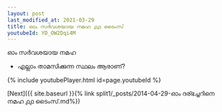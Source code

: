 ```yaml
---
layout: post
last_modified_at: 2021-03-29
title: ഓം സർവശയായ നമഹ ൧൧ ടൈംസ്
youtubeId: YD_OW2Dqi4M
---
```

 
 
 ഓം സർവശയായ നമഹ 
 
 -  എല്ലാം താമസിക്കുന്ന സ്ഥലം ആരാണ്? 
 
  
 
  
 
 
 
 
 
 


{% include youtubePlayer.html id=page.youtubeId %}
 
[Next]({{ site.baseurl }}{% link  split1/_posts/2014-04-29-ഓം ദര്ഭച്ചറിനെ നമഹ ൧൧ ടൈംസ്.md%})
 
